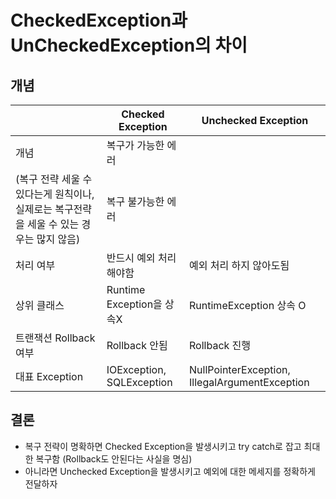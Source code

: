 # CheckedException과 UnCheckedException의 차이

## 개념


|  | Checked Exception | Unchecked Exception |
| --- | --- | --- |
| 개념 | 복구가 가능한 에러
(복구 전략 세울 수 있다는게 원칙이나, 실제로는 복구전략을 세울 수 있는 경우는 많지 않음) | 복구 불가능한 에러 |
| 처리 여부 | 반드시 예외 처리 해야함 | 예외 처리 하지 않아도됨 |
| 상위 클래스 | Runtime Exception을 상속X | RuntimeException 상속 O |
| 트랜잭션 Rollback 여부 | Rollback 안됨 | Rollback 진행 |
| 대표 Exception | IOException, SQLException | NullPointerException, IllegalArgumentException |

## 결론

- 복구 전략이 명확하면 Checked Exception을 발생시키고 try catch로 잡고 최대한 복구함 (Rollback도 안된다는 사실을 명심)
- 아니라면 Unchecked Exception을 발생시키고 예외에 대한 메세지를 정확하게 전달하자